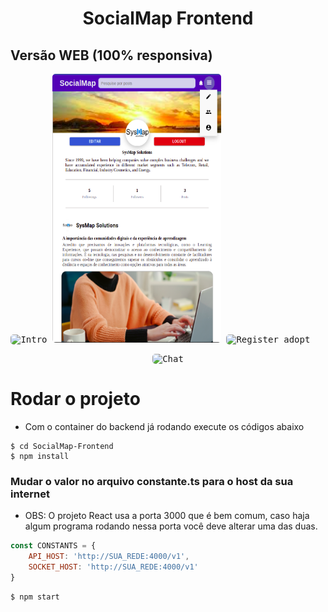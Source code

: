 <h1 align="center">
  SocialMap Frontend
</h1>


## Versão WEB (100% responsiva)

<p align="center">
  <kbd>
    <img width="250" style="border-radius: 5px" height="430" src="../midias/mobile_exemple.gif" alt="Intro">
  </kbd>
  <kbd>
    <img width="270" style="border-radius: 5px" height="430" src="../midias/profile_sysmap.png" alt="Register adopt">
  </kbd>
  <kbd>
    <img width="250" style="border-radius: 5px" height="430" src="../midias/mobile_exemple2.gif" alt="Register adopt">
  </kbd>
    &nbsp;&nbsp;&nbsp;&nbsp;

</p>
<p align="center">
<kbd>
  <img width="650" style="border-radius: 5px" height="400" src="../midias/web-exemple.gif" alt="Chat">
</kbd>
</p>

# Rodar o projeto
* Com o container do backend já rodando execute os códigos abaixo

```shell
$ cd SocialMap-Frontend
$ npm install
```

### Mudar o valor no arquivo constante.ts para o host da sua internet
  * OBS: O projeto React usa a porta 3000 que é bem comum, caso haja algum programa rodando nessa porta você deve alterar uma das duas.
  
```js
const CONSTANTS = {
    API_HOST: 'http://SUA_REDE:4000/v1',
    SOCKET_HOST: 'http://SUA_REDE:4000/v1'
}
```

```shell
$ npm start
```